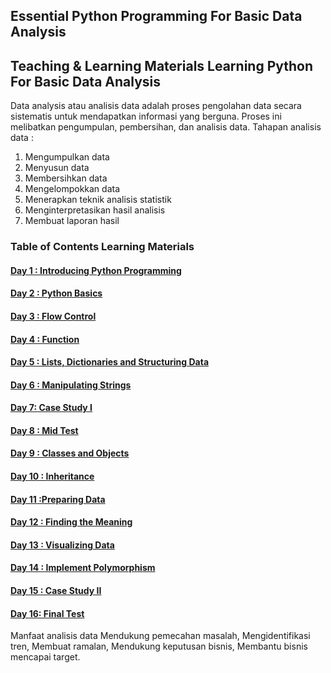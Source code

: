## Essential Python Programming For Basic Data Analysis
## Teaching & Learning Materials Learning Python For Basic Data Analysis

Data analysis atau analisis data adalah proses pengolahan data secara sistematis untuk mendapatkan informasi yang berguna. Proses ini melibatkan pengumpulan, pembersihan, dan analisis data.  Tahapan analisis data : 
1. Mengumpulkan data
2. Menyusun data
3. Membersihkan data
4. Mengelompokkan data
5. Menerapkan teknik analisis statistik
6. Menginterpretasikan hasil analisis
7. Membuat laporan hasil

### Table of Contents Learning Materials

#### [Day    1 : Introducing Python Programming](./1_intro_python.ipynb)
#### [Day    2 : Python Basics](./README.md)
#### [Day    3 : Flow Control](./README.md)
#### [Day    4 : Function](./README.md)
#### [Day    5 : Lists, Dictionaries and Structuring Data ](./README.md)
#### [Day    6 : Manipulating Strings](./README.md)
#### [Day    7:  Case Study I](./README.md)
#### [Day    8 : Mid Test](./README.md)
#### [Day    9 : Classes and Objects](./README.md)
#### [Day  10 : Inheritance](./README.md)
#### [Day  11 :Preparing Data](./README.md)
#### [Day  12 : Finding the Meaning](./README.md)
#### [Day  13 : Visualizing Data](./README.md)
#### [Day  14 : Implement Polymorphism](./README.md)
#### [Day  15 : Case Study II](./README.md)
#### [Day  16:  Final Test](./README.md)

Manfaat analisis data Mendukung pemecahan masalah, Mengidentifikasi tren, Membuat ramalan, Mendukung keputusan bisnis, Membantu bisnis mencapai target. 
